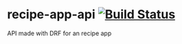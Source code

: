 # recipe-app-api [![Build Status](https://www.travis-ci.com/alessandroHenrique/recipe-app-api.svg?branch=main)](https://www.travis-ci.com/alessandroHenrique/recipe-app-api)
API made with DRF for an recipe app

